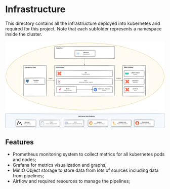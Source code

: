# Infrastructure

This directory contains all the infrastructure deployed into kubernetes and required for this project.
Note that each subfolder represents a namespace inside the cluster.

<p align="center">
<img src="../docs/_static/architecture/platform-architecture.drawio.png" />
</p>

## Features

* Prometheus monitoring system to collect metrics for all kubernetes pods and nodes;
* Grafana for metrics visualization and graphs;
* MinIO Object storage to store data from lots of sources including data from pipelines;
* Airflow and required resources to manage the pipelines;
